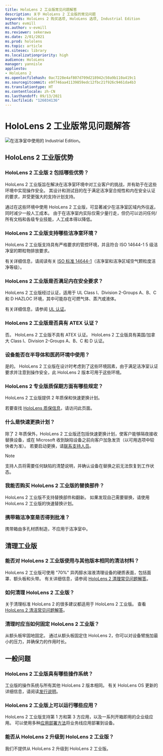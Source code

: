 ```yaml
---
title: HoloLens 2 工业版常见问题解答
description: 关于 HoloLens 2 工业版的常见问题
keywords: HoloLens 2 购买选项, HoloLens 选项, Industrial Edition
author: evmill
ms.author: v-evmill
ms.reviewer: sekerawa
ms.date: 2/01/2021
ms.prod: hololens
ms.topic: article
ms.sitesec: library
ms.localizationpriority: high
audience: HoloLens
manager: yannisle
appliesto:
- HoloLens 2
ms.openlocfilehash: 0ac7228e4af807d709d218942c50a9b110a419c1
ms.sourcegitcommit: e9f746aa41139859edc12fbc21f926c9461da4b3
ms.translationtype: HT
ms.contentlocale: zh-CN
ms.lasthandoff: 09/13/2021
ms.locfileid: "126034136"
---
```

# <a name="hololens-2---industrial-edition-faq"></a>HoloLens 2 工业版常见问题解答

![在洁净室中使用的 Industrial Edition。](./images/industrial-sku-with-remote-assist.png)

## <a name="hololens-2-industrial-edition-benefits"></a>HoloLens 2 工业版优势

### <a name="what-benefits-does-hololens-2-industrial-edition-2-include"></a>HoloLens 2 工业版 2 包括哪些优势？

HoloLens 2 工业版旨在解决在洁净室环境中对工业客户的挑战，并有助于在这些环境中实现操作安全。 其设计和测试目的在于满足洁净室合规性和内在安全认证的要求，并受更强大的支持计划支持。

通过在这些环境中使用 HoloLens 2 工业版，可显著减少在洁净室区域内外往返，同时减少一般人工成本。 由于在洁净室内实际仅需少量行走，但仍可以访问任何/所有文档和各级专业技能，人工成本得以降低。

### <a name="what-clean-room-environments-does-hololens-2-industrial-edition-support"></a>HoloLens 2 工业版支持哪些洁净室环境？

HoloLens 2 工业版支持具有严格要求的管控环境，并且符合 ISO 14644-1 5 级洁净室的颗粒物排放要求。

有关详细信息，请阅读有关 [ISO 标准 14644-1](https://www.iso.org/standard/53394.html)（洁净室和洁净区域空气颗粒度洁净等级）。

### <a name="does-hololens-2-industrial-edition-meet-requirements-for-intrinsic-safety"></a>HoloLens 2 工业版是否满足内在安全要求？

HoloLens 2 工业版经过认证，适用于 UL Class I、Division 2-Groups A、B、C 和 D HAZLOC 环境，其中可能存在可燃气体、蒸汽或液体。

有关详细信息，请参阅 [UL 认证](https://www.ul.com/services/ul-and-c-ul-hazardous-areas-certification-north-america?csrf-token=CIwNZNlR4XbisJF39I8yWnWX9wX4WFoz&amp;Search=UL+Class+I%2C+Dev+2+&amp;search-submit=Search)。

### <a name="does-the-hololens-2-industrial-edition-hold-an-atex-certification"></a>HoloLens 2 工业版是否具有 ATEX 认证？

否。 HoloLens 2 工业版不具有 ATEX 认证。 HoloLens 2 工业版具有美国/加拿大 Class I、Division 2-Groups A、B、C 和 D 认证。

### <a name="can-the-device-be-used-in-semiconductor-and-pharmaceutical-environments"></a>设备能否在半导体和医药环境中使用？

是的。 HoloLens 2 工业版在设计时考虑到了这些环境因素，由于满足洁净室认证要求并注意到操作安全，此 HoloLens 2 版本可用于这些环境。

### <a name="what-is-the-hololens-2-industrial-edition-warranty"></a>HoloLens 2 专业版质保期方面有哪些规定？

HoloLens 2 工业版提供 2 年质保和快速更换计划。

若要查找 [HoloLens 质保信息](https://support.microsoft.com/warranty)，请访问此页面。

### <a name="what39s-the-rapid-replacement-program"></a>什么是快速更换计划？

除了 2 年质保外，HoloLens 2 工业版还包括快速更换计划，使客户能够隔夜接收替换设备，或在 Microsoft 收到缺陷设备之前向客户加急发货（以可用选项中较快者为准）。 若要启动更换，请[联系支持人员](https://aka.ms/hololenssupport)。

> [!NOTE]
> 支持人员将需要任何缺陷的清楚说明，并确认设备在替换之前无法恢复到工作状态。

### <a name="can-i-purchase-replacement-parts-for-hololens-2-industrial-edition"></a>我能否购买 HoloLens 2 工业版的替换部件？

HoloLens 2 工业版不支持替换部件和翻新。 如果发现自己需要替换，请使用 HoloLens 2 工业版的快速替换计划。

### <a name="is-the-carrying-case-clean-room-approved"></a>携带箱洁净室是否得到批准？

携带箱由多孔材质制造，不应用于洁净室中。

## <a name="cleaning-the-industrial-edition"></a>清理工业版

### <a name="can-i-use-the-same-cleaning-materials-for-hololens-2-industrial-edition-as-the-other-editions"></a>能否对 HoloLens 2 工业版使用与其他版本相同的清洁材料？

HoloLens 2 工业版可使用 &quot;70%&quot; 异丙醇水溶液清理设备的硬质表面，包括面罩、额头板和头带。 有关详细信息，请参阅 [HoloLens 2 清理常见问题解答](/hololens/hololens2-maintenance)。

### <a name="how-do-i-clean-hololens-2-industrial-edition"></a>如何清理 HoloLens 2 工业版？

关于清理标准 HoloLens 2 的很多建议都适用于 HoloLens 2 工业版。 查看 [HoloLens 2 清洁常见问题解答](/hololens/hololens2-maintenance)。

### <a name="how-should-i-hold-hololens-2-industrial-edition-when-cleaning-it"></a>清理时应当如何固定 HoloLens 2 工业版？

从额头板牢固地固定。 通过从额头板固定住 HoloLens 2，你可以对设备臂施加最小的压力，并确保力的作用时长。

## <a name="general-questions"></a>一般问题

### <a name="what-operating-system-does-the-hololens-2-industrial-edition-have"></a>HoloLens 2 工业版具有哪些操作系统？

工业版的操作系统与所有其他 HoloLens 2 版本相同。 有关 HoloLens OS 更新的详细信息，请阅读[发行说明](hololens-release-notes.md)。

### <a name="what-apps-can-run-on-the-hololens-2-industrial-edition"></a>HoloLens 2 工业版上可以运行哪些应用？

HoloLens 2 工业版支持第 1 方和第 3 方应用，以及一系列开箱即用的企业级应用。 可以使用多种[应用部署方法](/hololens/app-deploy-overview)将业务线应用部署到设备。

### <a name="can-i-upgrade-from-hololens-2-to-hololens-2-industrial-edition"></a>能否从 HoloLens 2 升级到 HoloLens 2 工业版？

我们不提供从 HoloLens 2 升级到 HoloLens 2 工业版。
